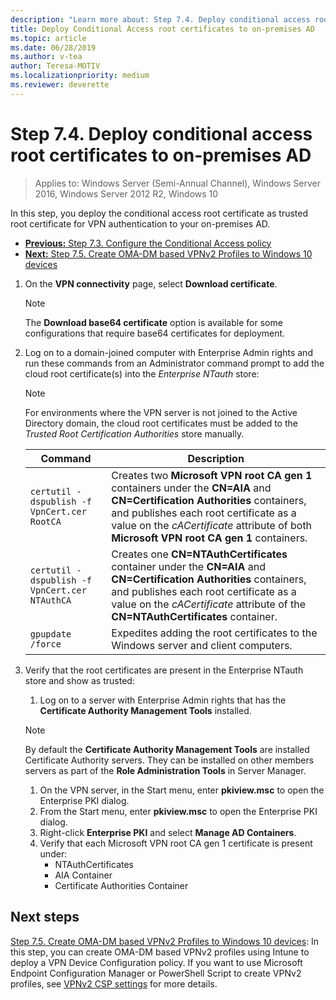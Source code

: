 ```yaml
---
description: "Learn more about: Step 7.4. Deploy conditional access root certificates to on-premises AD"
title: Deploy Conditional Access root certificates to on-premises AD
ms.topic: article
ms.date: 06/28/2019
ms.author: v-tea
author: Teresa-MOTIV
ms.localizationpriority: medium
ms.reviewer: deverette
---
```

# Step 7.4. Deploy conditional access root certificates to on-premises AD

>Applies to: Windows Server (Semi-Annual Channel), Windows Server 2016, Windows Server 2012 R2, Windows 10

In this step, you deploy the conditional access root certificate as trusted root certificate for VPN authentication to your on-premises AD.

- [**Previous:** Step 7.3. Configure the Conditional Access policy](vpn-config-conditional-access-policy.md)
- [**Next:** Step 7.5. Create OMA-DM based VPNv2 Profiles to Windows 10 devices](vpn-create-oma-dm-based-vpnv2-profiles.md)

1. On the **VPN connectivity** page, select **Download certificate**.

   >[!NOTE]
   >The **Download base64 certificate** option is available for some configurations that require base64 certificates for deployment.

2. Log on to a domain-joined computer with Enterprise Admin rights and run these commands from an Administrator command prompt to add the cloud root certificate(s) into the *Enterprise NTauth* store:

   >[!NOTE]
   >For environments where the VPN server is not joined to the Active Directory domain, the cloud root certificates must be added to the _Trusted Root Certification Authorities_ store manually.

   | Command | Description |
   | --- | --- |
   | `certutil -dspublish -f VpnCert.cer RootCA` | Creates two **Microsoft VPN root CA gen 1** containers under the **CN=AIA** and **CN=Certification Authorities** containers, and publishes each root certificate as a value on the _cACertificate_ attribute of both **Microsoft VPN root CA gen 1** containers. |
   | `certutil -dspublish -f VpnCert.cer NTAuthCA` | Creates one **CN=NTAuthCertificates** container under the **CN=AIA** and **CN=Certification Authorities** containers, and publishes each root certificate as a value on the _cACertificate_ attribute of the **CN=NTAuthCertificates** container. |
   | `gpupdate /force` | Expedites adding the root certificates to the Windows server and client computers. |

3. Verify that the root certificates are present in the Enterprise NTauth store and show as trusted:
   1. Log on to a server with Enterprise Admin rights that has the **Certificate Authority Management Tools** installed.

   >[!NOTE]
   >By default the **Certificate Authority Management Tools** are installed Certificate Authority servers. They can be installed on other members servers as part of the **Role Administration Tools** in Server Manager.

   1. On the VPN server, in the Start menu, enter **pkiview.msc** to open the Enterprise PKI dialog.
   1. From the Start menu, enter **pkiview.msc** to open the Enterprise PKI dialog.
   1. Right-click **Enterprise PKI** and select **Manage AD Containers**.
   1. Verify that each Microsoft VPN root CA gen 1 certificate is present under:
      - NTAuthCertificates
      - AIA Container
      - Certificate Authorities Container

## Next steps

[Step 7.5. Create OMA-DM based VPNv2 Profiles to Windows 10 devices](vpn-create-oma-dm-based-vpnv2-profiles.md): In this step, you can create OMA-DM based VPNv2 profiles using Intune to deploy a VPN Device Configuration policy. If you want to use Microsoft Endpoint Configuration Manager or PowerShell Script to create VPNv2 profiles, see [VPNv2 CSP settings](/windows/client-management/mdm/vpnv2-csp) for more details.
